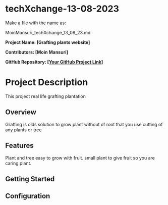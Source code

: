 # techXchange-13-08-2023

Make a file with the name as:

MoinMansuri_techXchange_13_08_23.md


**Project Name: [Grafting plants website]**

**Contributors: [Moin Mansuri]**

**GitHub Repository: [[Your GitHub Project Link](https://github.com/Moin7898/Grafting/tree/344869d16f951aeb8d1acf2e3c448e271081a23c)]**

# Project Description
This project real life grafting plantation


## Overview
Grafting is olds solution to grow plant without of root that you use cutting of any plants or tree


## Features
Plant and tree easy to  grow with fruit.
small plant to give fruit so you are caring plant.


## Getting Started



## Configuration






